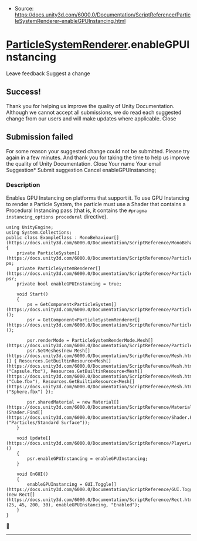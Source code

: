 * Source: https://docs.unity3d.com/6000.0/Documentation/ScriptReference/ParticleSystemRenderer-enableGPUInstancing.html

#  [ParticleSystemRenderer](https://docs.unity3d.com/6000.0/Documentation/ScriptReference/ParticleSystemRenderer.html).enableGPUInstancing
Leave feedback
Suggest a change
## Success!
Thank you for helping us improve the quality of Unity Documentation. Although we cannot accept all submissions, we do read each suggested change from our users and will make updates where applicable.
Close
## Submission failed
For some reason your suggested change could not be submitted. Please <a>try again</a> in a few minutes. And thank you for taking the time to help us improve the quality of Unity Documentation.
Close
Your name Your email Suggestion* Submit suggestion
Cancel
enableGPUInstancing; 
### Description
Enables GPU Instancing on platforms that support it.
To use GPU Instancing to render a Particle System, the particle must use a Shader that contains a Procedural Instancing pass (that is, it contains the `#pragma instancing_options procedural` directive).
```
using UnityEngine;
using System.Collections;
public class ExampleClass : MonoBehaviour[](https://docs.unity3d.com/6000.0/Documentation/ScriptReference/MonoBehaviour.html)
{
    private ParticleSystem[](https://docs.unity3d.com/6000.0/Documentation/ScriptReference/ParticleSystem.html) ps;
    private ParticleSystemRenderer[](https://docs.unity3d.com/6000.0/Documentation/ScriptReference/ParticleSystemRenderer.html) psr;
    private bool enableGPUInstancing = true;  
  
    void Start()
    {
        ps = GetComponent<ParticleSystem[](https://docs.unity3d.com/6000.0/Documentation/ScriptReference/ParticleSystem.html)>();
        psr = GetComponent<ParticleSystemRenderer[](https://docs.unity3d.com/6000.0/Documentation/ScriptReference/ParticleSystemRenderer.html)>();  
  
        psr.renderMode = ParticleSystemRenderMode.Mesh[](https://docs.unity3d.com/6000.0/Documentation/ScriptReference/ParticleSystemRenderMode.Mesh.html);
        psr.SetMeshes(new Mesh[](https://docs.unity3d.com/6000.0/Documentation/ScriptReference/Mesh.html)[] { Resources.GetBuiltinResource<Mesh[](https://docs.unity3d.com/6000.0/Documentation/ScriptReference/Mesh.html)>("Capsule.fbx"), Resources.GetBuiltinResource<Mesh[](https://docs.unity3d.com/6000.0/Documentation/ScriptReference/Mesh.html)>("Cube.fbx"), Resources.GetBuiltinResource<Mesh[](https://docs.unity3d.com/6000.0/Documentation/ScriptReference/Mesh.html)>("Sphere.fbx") });  
  
        psr.sharedMaterial = new Material[](https://docs.unity3d.com/6000.0/Documentation/ScriptReference/Material.html)(Shader.Find[](https://docs.unity3d.com/6000.0/Documentation/ScriptReference/Shader.Find.html)("Particles/Standard Surface"));
    }  
  
    void Update[](https://docs.unity3d.com/6000.0/Documentation/ScriptReference/PlayerLoop.Update.html)()
    {
        psr.enableGPUInstancing = enableGPUInstancing;
    }  
  
    void OnGUI()
    {
        enableGPUInstancing = GUI.Toggle[](https://docs.unity3d.com/6000.0/Documentation/ScriptReference/GUI.Toggle.html)(new Rect[](https://docs.unity3d.com/6000.0/Documentation/ScriptReference/Rect.html)(25, 45, 200, 30), enableGPUInstancing, "Enabled");
    }
}

```

* * *
